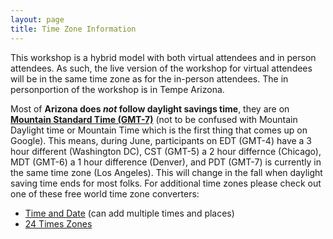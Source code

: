 ```yaml
---
layout: page
title: Time Zone Information
---
```


This workshop is a hybrid model with both virtual attendees and in person attendees. As such, the live version of the workshop for virtual attendees will be in the same time zone as for the in-person attendees. The in personportion of the workshop is in Tempe Arizona.

Most of **Arizona does _not_ follow daylight savings time**, they are on <b><u>Mountain Standard Time (GMT-7)</b></u> (not to be confused with Mountain Daylight time or Mountain Time which is the first thing that comes up on Google). This means, during June, participants on EDT (GMT-4) have a 3 hour different (Washington DC), CST (GMT-5) a 2 hour differnce (Chicago), MDT (GMT-6) a 1 hour difference (Denver), and PDT (GMT-7) is currently in the same time zone (Los Angeles). This will change in the fall when daylight saving time ends for most folks. For additional time zones please check out one of these free world time zone converters:
* [Time and Date](https://www.timeanddate.com/worldclock/converter.html?iso=20220617T163000) (can add multiple times and places)
* [24 Times Zones](https://24timezones.com/difference)
